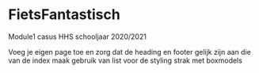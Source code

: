 # FietsFantastisch
Module1 casus HHS schooljaar 2020/2021


Voeg je eigen page toe en zorg dat de heading en footer gelijk zijn aan die van de index
maak gebruik van list voor de styling strak met boxmodels
